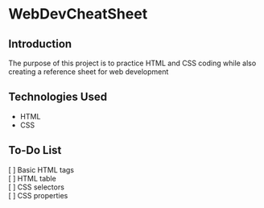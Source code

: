 # WebDevCheatSheet

## Introduction

The purpose of this project is to practice HTML and CSS coding while also creating a reference sheet for web development

## Technologies Used

* HTML
* CSS

## To-Do List

[ ] Basic HTML tags    
[ ] HTML table  
[ ] CSS selectors   
[ ] CSS properties  